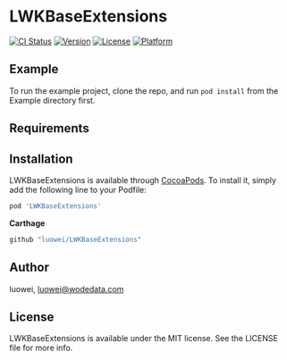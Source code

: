 # LWKBaseExtensions

[![CI Status](https://img.shields.io/travis/luowei/LWKBaseExtensions.svg?style=flat)](https://travis-ci.org/luowei/LWKBaseExtensions)
[![Version](https://img.shields.io/cocoapods/v/LWKBaseExtensions.svg?style=flat)](https://cocoapods.org/pods/LWKBaseExtensions)
[![License](https://img.shields.io/cocoapods/l/LWKBaseExtensions.svg?style=flat)](https://cocoapods.org/pods/LWKBaseExtensions)
[![Platform](https://img.shields.io/cocoapods/p/LWKBaseExtensions.svg?style=flat)](https://cocoapods.org/pods/LWKBaseExtensions)

## Example

To run the example project, clone the repo, and run `pod install` from the Example directory first.

## Requirements

## Installation

LWKBaseExtensions is available through [CocoaPods](https://cocoapods.org). To install
it, simply add the following line to your Podfile:

```ruby
pod 'LWKBaseExtensions'
```

**Carthage**
```ruby
github "luowei/LWKBaseExtensions"
```

## Author

luowei, luowei@wodedata.com

## License

LWKBaseExtensions is available under the MIT license. See the LICENSE file for more info.
